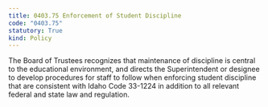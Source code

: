 ```yaml
---
title: 0403.75 Enforcement of Student Discipline
code: "0403.75"
statutory: True
kind: Policy
---
```


The Board of Trustees recognizes that maintenance of discipline is central to the educational environment, and directs the Superintendent or designee to develop procedures for staff to follow when enforcing student discipline that are consistent with Idaho Code 33-1224 in addition to all relevant federal and state law and regulation.

